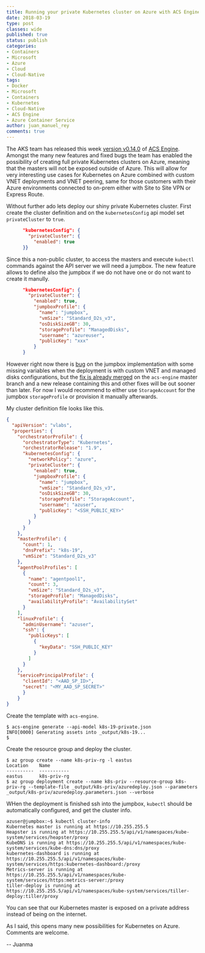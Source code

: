 ```yaml
---
title: Running your private Kubernetes cluster on Azure with ACS Engine
date: 2018-03-19
type: post
classes: wide
published: true
status: publish
categories:
- Containers
- Microsoft
- Azure
- Cloud
- Cloud-Native
tags:
- Docker
- Microsoft
- Containers
- Kubernetes
- Cloud-Native
- ACS Engine
- Azure Container Service
author: juan_manuel_rey
comments: true
---
```


The AKS team has released this week [version v0.14.0](https://github.com/Azure/acs-engine/releases/tag/v0.14.0) of [ACS Engine](https://github.com/Azure/acs-engine). Amongst the many new features and fixed bugs the team has enabled the possibility of creating full private Kubernetes clusters on Azure, meaning that the masters will not be exposed outside of Azure. This will allow for very interesting use cases for Kubernetes on Azure combined with custom VNET deployments and VNET peering, same for those customers with their Azure environments connected to on-prem either with Site to Site VPN or Express Route.  

Without further ado lets deploy our shiny private Kubernetes cluster. First create the cluster definition and on the `kubernetesConfig` api model set `privateCluster` to `true`.

```json
      "kubernetesConfig": {
        "privateCluster": {
          "enabled": true
      }}
```

Since this a non-public cluster, to access the masters and execute `kubectl` commands against the API server we will need a jumpbox. The new feature allows to define also the jumpbox if we do not have one or do not want to create it manully.

```json
      "kubernetesConfig": {
        "privateCluster": {
          "enabled": true,
          "jumpboxProfile": {
            "name": "jumpbox",
            "vmSize": "Standard_D2s_v3",
            "osDiskSizeGB": 30,
            "storageProfile": "ManagedDisks",
            "username": "azureuser",
            "publicKey": "xxx"
          }
      }
```

However right now there is [bug](https://github.com/Azure/acs-engine/issues/2474) on the jumpbox implementation with some missing variables when the deployment is with custom VNET and managed disks configurations, but the [fix is already merged](https://github.com/Azure/acs-engine/pull/2477) on the `acs-engine` master branch and a new release containing this and other fixes will be out sooner than later. For now I would recommend to either use `StorageAccount` for the jumpbox `storageProfile` or provision it manually afterwards.

My cluster definition file looks like this.

```json
{
  "apiVersion": "vlabs",
  "properties": {
    "orchestratorProfile": {
      "orchestratorType": "Kubernetes",
      "orchestratorRelease": "1.9",
      "kubernetesConfig": {
        "networkPolicy": "azure",
        "privateCluster": {
          "enabled": true,
          "jumpboxProfile": {
            "name": "jumpbox",
            "vmSize": "Standard_D2s_v3",
            "osDiskSizeGB": 30,
            "storageProfile": "StorageAccount",
            "username": "azuser",
            "publicKey": "<SSH_PUBLIC_KEY>"
          }
        }
      }
    },
    "masterProfile": {
      "count": 1,
      "dnsPrefix": "k8s-19",
      "vmSize": "Standard_D2s_v3"
    },
    "agentPoolProfiles": [
      {
        "name": "agentpool1",
        "count": 3,
        "vmSize": "Standard_D2s_v3",
        "storageProfile": "ManagedDisks",
        "availabilityProfile": "AvailabilitySet"
      }
    ],
    "linuxProfile": {
      "adminUsername": "azuser",
      "ssh": {
        "publicKeys": [
          {
            "keyData": "SSH_PUBLIC_KEY"
          }
        ]
      }
    },
    "servicePrincipalProfile": {
      "clientId": "<AAD_SP_ID>",
      "secret": "<MY_AAD_SP_SECRET>"
      }
    }
}

```

Create the template with `acs-engine`.

```
$ acs-engine generate --api-model k8s-19-private.json
INFO[0000] Generating assets into _output/k8s-19...
$
```

Create the resource group and deploy the cluster. 

```azurecli
$ az group create --name k8s-priv-rg -l eastus
Location    Name
----------  -----------
eastus      k8s-priv-rg
$ az group deployment create --name k8s-priv --resource-group k8s-priv-rg --template-file _output/k8s-priv/azuredeploy.json --parameters _output/k8s-priv/azuredeploy.parameters.json --verbose
```

WHen the deployment is finished ssh into the jumpbox, `kubectl` should be automatically configured, and get the cluster info.

```
azuser@jumpbox:~$ kubectl cluster-info
Kubernetes master is running at https://10.255.255.5
Heapster is running at https://10.255.255.5/api/v1/namespaces/kube-system/services/heapster/proxy
KubeDNS is running at https://10.255.255.5/api/v1/namespaces/kube-system/services/kube-dns:dns/proxy
kubernetes-dashboard is running at https://10.255.255.5/api/v1/namespaces/kube-system/services/https:kubernetes-dashboard:/proxy
Metrics-server is running at https://10.255.255.5/api/v1/namespaces/kube-system/services/https:metrics-server:/proxy
tiller-deploy is running at https://10.255.255.5/api/v1/namespaces/kube-system/services/tiller-deploy:tiller/proxy
```

You can see that our Kubernetes master is exposed on a private address instead of being on the internet.

As I said, this opens many new possibilities for Kubernetes on Azure. Comments are welcome.

-- Juanma

